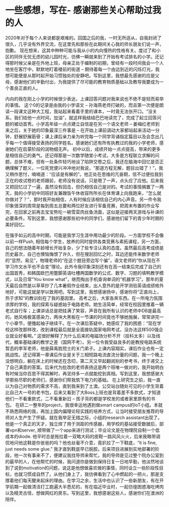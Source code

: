 # 一些感想，写在- 感谢那些关心帮助过我的人

2020年对于每个人来说都是艰难的。回国之后的我，一时无所适从，自我封闭了很久，几乎没有外界交流，在这里先和那些在此期间关心我的师长朋友们说一声，抱歉。
现在想来，这其中种种可能与我从小的内向慢热的性格有关。度过了和小区的同伴无忧无虑的幼儿园时光，彷佛一瞬就来到了开始有考试排名的小学。还记得那时候父亲是在外地上班，母亲正处于编制的初期，曾经有一段时间我会一个人地坐在客厅中，默默地盯着楼前的街道 – 期待着每一个由远到近的闪烁灯光，我想可能便是从那时起开始习惯独处的安静吧。写到这里，我想最先感谢的应是父母，感谢他们的辛勤付出，为我提供了尽可能的教育物质基础以及教导我要成为一个善良正直的人。

内向的我在刚上小学的时候很少表达，上课回答问题对我来说也不绝不是轻而易举的事情。 这个0的记录是由我的小学语文 – 孙海燕老师打破的，而且第一次便是朗读一段课文这种大工程，我站起来看着手里的课本，一时竟无法张开口。“没关系，我们给他一点时间，加油”，就这样我结结巴巴地读完了，完成了起立回答问题的被动首秀。小学高年级一点点建立自信是在另一个语文老师 – 姜梅红老师到来之后，关于她的印象最深三件事是 – 在开始上课前调动大家都站起来活动一分钟，舒展舒展筋骨；课上课后亲力亲为听完每一个同学背诵指定篇目以及会念出几乎每一个值得接受表扬的同学姓名。感谢她们还有所有执教过的我的小学老师，感谢她们在启蒙阶段的润物细无声。 
初中以后，成绩开始一点点提高，带来的更多是相信自己的勇气。还记得那是一次数学随堂小考试，大多是方程联立求解的问题，总体不难，但有一处条件轻巧地设了陷阱交卷之后，我还在脑海中回忆是否正确理解了题义，一位死党便兴冲冲地对我说，“那道方程无解，题目出错了！”，我又稍作思忖，喃喃道：“应该是有解的”。他正处在思维的亢奋期，信不过便拉我到正在的收试卷的老师跟前，老师没有说话，只是嗯了一声，点头应了应他。后来我又把回忆过了一遍，虽然没有回击，但仍相信自己是对的。考试的事情搁置了一两天，我的小学初中同班好友兼蹭饭午休收容所所长在体育课上向我跑来，“怎么就你做对了？”，那时我开始相信，人有时候应该相信自己的内心声音。另一件令我印象很深的周常是每到周五总要和两位好友进行军备竞赛，把周末布置的作业写完，在回家之前再去宝宝熊吃一碗雪菜肉丝鱼汤面，这似是迎接两天游戏与补课的必要条件。写到这里，我想感谢那些初中的同学们，感谢他们留下的青少年时期的美好回忆。

在强手如云的高中时期，可能是我学习生涯中用功最少的阶段。一方面学校不会像以前一样Push, 相信每个学生，放养的同时提供各类竞赛与素拓课程，另一方面，自己的想法随着年龄增长开始复杂，少了些专注认真的态度。虽然最后高考成绩是历史最次，自己也懊恼悔恨了许久，但在搜刮回忆之时，耳边还能传来数学老师的“显然，易见”，物理老师的“在这个题目旁边写个骗”，语文老师的“你从现在不学习作文水平也不会变”理论。此外令我印象深刻还有在高一结束后完成了自己的出国首秀，和韩国欧巴用蹩脚英语吐槽两国数学的公式、数字、习题的填鸭教学模式，以及日常“You know what”，继而掏出手机查询单词的“机器学习”。那年的夏天最后自然是以草草抄了几本暑假作业结束，出人意外的是开学测验英语成绩格外地好，可能这就是学以致用吧。写到这里，我想感谢扬中，感谢你将“正直向上，热于求知”的教训刻在了我的基因里。
高考之后，大家各奔东西。在一所电力氛围浓厚的学校，我的探索与疑惑始于电路老师。她生活简单，经常在校园里推着一辆老式自行车；上课讲话总是把挂满了笑容，声音在我所有认识的老师中DB是最高的。她风格极富感染力，两块大黑板在一节课的时间竟也不够她施展，常常讲完一个小章节，便撸起袖子继续干。在一次课后答疑中，她感叹了我的困惑：“现在学校这样改那样改，改到课程最后就是全面接轨国家电网考试，没办法这样500强企业就业好看啊。” 这很好解释了为什么后来的电磁场分析不开（挂科太多）以及线代，概率基础课的教学之差（国网不考）。另一位令我受益良多的是教授电路系统暂态的李军老师，他是薛禹胜院士的关门弟子。上课内容翔实，课后作业也有一定挑战性。还记得第一章课后作业是关于三相短路电流直流分量的问题，我一个晚上没想明白，躺在床上的时候还在念叨，第二天又早起翻阅别的参考书，终于递交上了自己满意的答案。后来代为批改的老师表扬这是两个班唯一做对的，我开始明白有时候当你百思不得其解时，再坚持多一点就能挖到真相。写到这里，我想感谢大学那些尽职的老师们，感谢你们帮我筑下电力的基础。
在上研究生之前，我一直以为自己对物质的需求不高，直到我来到了土澳。公交站台随处可见的小学生背着比自己大一号的老书包，后来又看到了大Boss上班也是背着差不多款式，才知道他们一不看重款式，二不看重新旧 – 孩子背的都是学校发的或者家里原有的书包。
在研二一整年的project，我很幸运地遇到做smart campus的IoT小组。本就不熟悉网络的我，再加上国内偏理论轻实践的培养方式，让当时接受朋友推荐的导师对人生产生了怀疑。就在我举足无措之际，小组的research assistant出现了。他是一个真正的天才，独立焊了用于测距的传感器，用学校的基站接受数据后，部署vpn和server, 顺带做了一个app来进行测试；毕业论文是在物理院自制一个低成本的diode. 他平时总是拖拉着一双略大码的皮鞋一路风风火火，后来我略带调侃地问他这鞋是你爸爸的吗？他也丝毫不介意，竟扒拉了一下鞋底，“it is fine, just needs some glue.” 我才直到鞋底早已脱胶。后来项目进展到实地部署的阶段，他一次有事来不了，便建议我找导师来帮忙。我的导师是见过整个院办公室到的最早的人，在他帮忙的时候，我问道你是做到保持日复一日地早勤，他淡然地谈到了说到motivation的问题，说这是他想做喜欢做的事情，同时设立一些阶段性目标，也就习惯成自然了。从他们身上了，我彷佛看到了心中燃起的一把火，那是支撑着他们每天醒来起床的理由。在学习之余，生活中也认识了一些新朋友，有在开学前期一起做清洁打工跑遍大半悉尼的，有在临近毕业时，一起彷徨困惑海吃烤肉以及精灵古怪，想做网红的房东。写到这里，我想感谢这些人，感谢你们在澳洲的陪伴。